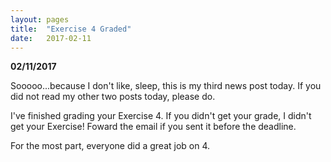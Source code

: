 ```yaml
---
layout: pages
title:  "Exercise 4 Graded"
date:   2017-02-11
---
```


**02/11/2017**

Sooooo...because I don't like, sleep, this is my third news post today. If you did not read my other two posts today, please do.

I've finished grading your Exercise 4. If you didn't get your grade, I didn't get your Exercise! 
Foward the email if you sent it before the deadline.

For the most part, everyone did a great job on 4.

